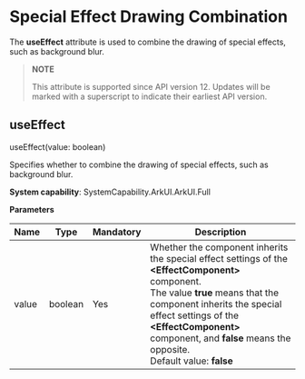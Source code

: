# Special Effect Drawing Combination

The **useEffect** attribute is used to combine the drawing of special effects, such as background blur.

> **NOTE**
>
> This attribute is supported since API version 12. Updates will be marked with a superscript to indicate their earliest API version.
>

## useEffect

useEffect(value: boolean)

Specifies whether to combine the drawing of special effects, such as background blur.

**System capability**: SystemCapability.ArkUI.ArkUI.Full

**Parameters**

| Name| Type| Mandatory| Description|
| -------- | -------- | -------- | -------- |
| value | boolean | Yes| Whether the component inherits the special effect settings of the **\<EffectComponent>** component.<br>The value **true** means that the component inherits the special effect settings of the **\<EffectComponent>** component, and **false** means the opposite.<br>Default value: **false**|
